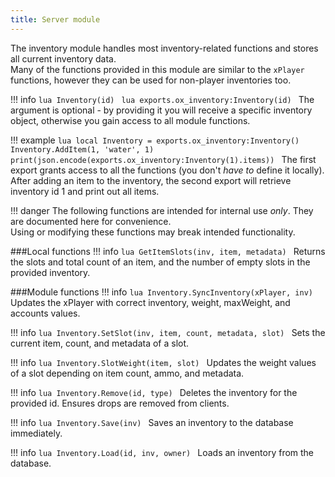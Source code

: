 ```yaml
---
title: Server module
---
```

The inventory module handles most inventory-related functions and stores all current inventory data.  
Many of the functions provided in this module are similar to the `xPlayer` functions, however they can be used for non-player inventories too.

!!! info
	```lua
	Inventory(id)
	```
	```lua
	exports.ox_inventory:Inventory(id)
	```
	The argument is optional - by providing it you will receive a specific inventory object, otherwise you gain access to all module functions.

!!! example
	```lua
	local Inventory = exports.ox_inventory:Inventory()
	Inventory.AddItem(1, 'water', 1)
	print(json.encode(exports.ox_inventory:Inventory(1).items))
	```
	The first export grants access to all the functions (you don't _have to_ define it locally).  
	After adding an item to the inventory, the second export will retrieve inventory id 1 and print out all items.

!!! danger
	The following functions are intended for internal use _only_. They are documented here for convenience.  
	Using or modifying these functions may break intended functionality.

###Local functions
!!! info
	```lua
	GetItemSlots(inv, item, metadata)
	```
	Returns the slots and total count of an item, and the number of empty slots in the provided inventory.

###Module functions
!!! info
	```lua
	Inventory.SyncInventory(xPlayer, inv)
	```
	Updates the xPlayer with correct inventory, weight, maxWeight, and accounts values.

!!! info
	```lua
	Inventory.SetSlot(inv, item, count, metadata, slot)
	```
	Sets the current item, count, and metadata of a slot.

!!! info
	```lua
	Inventory.SlotWeight(item, slot)
	```
	Updates the weight values of a slot depending on item count, ammo, and metadata.

!!! info
	```lua
	Inventory.Remove(id, type)
	```
	Deletes the inventory for the provided id. Ensures drops are removed from clients.

!!! info
	```lua
	Inventory.Save(inv)
	```
	Saves an inventory to the database immediately.

!!! info
	```lua
	Inventory.Load(id, inv, owner)
	```
	Loads an inventory from the database.